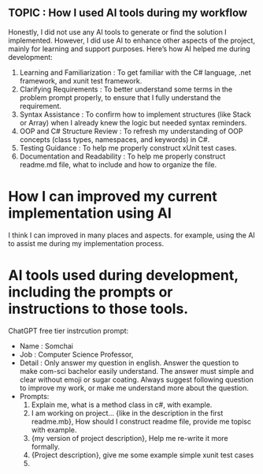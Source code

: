 ## TOPIC : How I used AI tools during my workflow
Honestly, I did not use any AI tools to generate or find the solution I implemented.
However, I did use AI to enhance other aspects of the project, mainly for learning and support purposes.
Here’s how AI helped me during development:
1. Learning and Familiarization : To get familiar with the C# language, .net framework, and xunit test framework.
2. Clarifying Requirements : To better understand some terms in the problem prompt properly, to ensure that I fully understand the requirement.
3. Syntax Assistance : To confirm how to implement structures (like Stack or Array) when I already knew the logic but needed syntax reminders.
4. OOP and C# Structure Review : To refresh my understanding of OOP concepts (class types, namespaces, and keywords) in C#.
5. Testing Guidance : To help me properly construct xUnit test cases.
6. Documentation and Readability : To help me properly construct readme.md file, what to include and how to organize the file.

# How I can improved my current implementation using AI 
I think I can improved in many places and aspects. for example, using the AI to assist me during my implementation process.

# AI tools used during development, including the prompts or instructions to those tools.
ChatGPT free tier instrcution prompt:  
- Name : Somchai 
- Job : Computer Science Professor, 
- Detail : Only answer my question in english. Answer the question to make com-sci bachelor easily understand. The answer must simple and clear without emoji or sugar coating. Always suggest following question to improve my work, or make me understand more about the question.
- Prompts:
  1. Explain me, what is a method class in c#, with example.
  2. I am working on project... {like in the description in the first readme.mb}, How should I construct readme file, provide me topisc with example.
  3. {my version of project description}, Help me re-write it more formally.
  4. {Project description}, give me some example simple xunit test cases
  5. 
